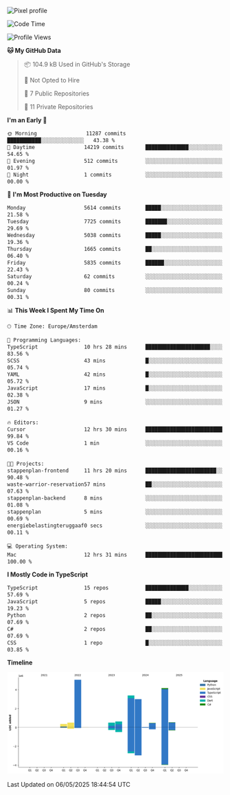 ![Pixel profile](https://pixel-profile.vercel.app/api/github-stats?username=Atchferox&screen_effect=true&theme=rainbow
)


<!--START_SECTION:waka-->
![Code Time](http://img.shields.io/badge/Code%20Time-685%20hrs%2041%20mins-blue)

![Profile Views](http://img.shields.io/badge/Profile%20Views-0-blue)

**🐱 My GitHub Data** 

> 📦 104.9 kB Used in GitHub's Storage 
 > 
> 🚫 Not Opted to Hire
 > 
> 📜 7 Public Repositories 
 > 
> 🔑 11 Private Repositories 
 > 
**I'm an Early 🐤** 

```text
🌞 Morning                11287 commits       ███████████░░░░░░░░░░░░░░   43.38 % 
🌆 Daytime                14219 commits       ██████████████░░░░░░░░░░░   54.65 % 
🌃 Evening                512 commits         ░░░░░░░░░░░░░░░░░░░░░░░░░   01.97 % 
🌙 Night                  1 commits           ░░░░░░░░░░░░░░░░░░░░░░░░░   00.00 % 
```
📅 **I'm Most Productive on Tuesday** 

```text
Monday                   5614 commits        █████░░░░░░░░░░░░░░░░░░░░   21.58 % 
Tuesday                  7725 commits        ███████░░░░░░░░░░░░░░░░░░   29.69 % 
Wednesday                5038 commits        █████░░░░░░░░░░░░░░░░░░░░   19.36 % 
Thursday                 1665 commits        ██░░░░░░░░░░░░░░░░░░░░░░░   06.40 % 
Friday                   5835 commits        ██████░░░░░░░░░░░░░░░░░░░   22.43 % 
Saturday                 62 commits          ░░░░░░░░░░░░░░░░░░░░░░░░░   00.24 % 
Sunday                   80 commits          ░░░░░░░░░░░░░░░░░░░░░░░░░   00.31 % 
```


📊 **This Week I Spent My Time On** 

```text
🕑︎ Time Zone: Europe/Amsterdam

💬 Programming Languages: 
TypeScript               10 hrs 28 mins      █████████████████████░░░░   83.56 % 
SCSS                     43 mins             █░░░░░░░░░░░░░░░░░░░░░░░░   05.74 % 
YAML                     42 mins             █░░░░░░░░░░░░░░░░░░░░░░░░   05.72 % 
JavaScript               17 mins             █░░░░░░░░░░░░░░░░░░░░░░░░   02.38 % 
JSON                     9 mins              ░░░░░░░░░░░░░░░░░░░░░░░░░   01.27 % 

🔥 Editors: 
Cursor                   12 hrs 30 mins      █████████████████████████   99.84 % 
VS Code                  1 min               ░░░░░░░░░░░░░░░░░░░░░░░░░   00.16 % 

🐱‍💻 Projects: 
stappenplan-frontend     11 hrs 20 mins      ███████████████████████░░   90.48 % 
waste-warrior-reservation57 mins             ██░░░░░░░░░░░░░░░░░░░░░░░   07.63 % 
stappenplan-backend      8 mins              ░░░░░░░░░░░░░░░░░░░░░░░░░   01.08 % 
stappenplan              5 mins              ░░░░░░░░░░░░░░░░░░░░░░░░░   00.69 % 
energiebelastingteruggaaf0 secs              ░░░░░░░░░░░░░░░░░░░░░░░░░   00.11 % 

💻 Operating System: 
Mac                      12 hrs 31 mins      █████████████████████████   100.00 % 
```

**I Mostly Code in TypeScript** 

```text
TypeScript               15 repos            ██████████████░░░░░░░░░░░   57.69 % 
JavaScript               5 repos             █████░░░░░░░░░░░░░░░░░░░░   19.23 % 
Python                   2 repos             ██░░░░░░░░░░░░░░░░░░░░░░░   07.69 % 
C#                       2 repos             ██░░░░░░░░░░░░░░░░░░░░░░░   07.69 % 
CSS                      1 repo              █░░░░░░░░░░░░░░░░░░░░░░░░   03.85 % 
```



**Timeline**

![Lines of Code chart](https://raw.githubusercontent.com/Atchferox/Atchferox/main/assets/bar_graph.png)


 Last Updated on 06/05/2025 18:44:54 UTC
<!--END_SECTION:waka-->
